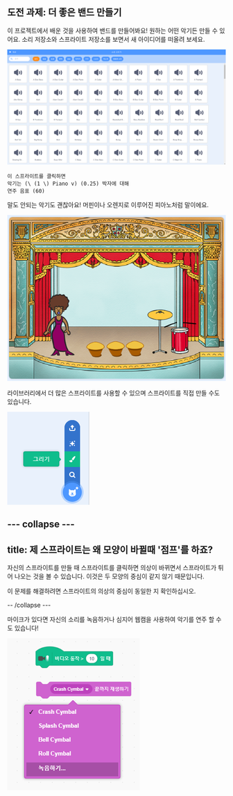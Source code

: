 ## 도전 과제: 더 좋은 밴드 만들기

이 프로젝트에서 배운 것을 사용하여 밴드를 만들어봐요! 원하는 어떤 악기든 만들 수 있어요. 소리 저장소와 스프라이트 저장소를 보면서 새 아이디어를 떠올려 보세요.

![스크린샷](images/band-ideas-sounds.png)

```blocks3
이 스프라이트를 클릭하면 
악기는 (\ (1 \) Piano v) (0.25) 박자에 대해
연주 음표 (60)
```

말도 안되는 악기도 괜찮아요! 머핀이나 오렌지로 이루어진 피아노처럼 말이에요.

![스크린샷](images/band-piano.png)

라이브러리에서 더 많은 스프라이트를 사용할 수 있으며 스프라이트를 직접 만들 수도 있습니다.

![스크린샷](images/band-draw.png)

## \--- collapse \---

## title: 제 스프라이트는 왜 모양이 바뀔때 '점프'를 하죠?

자신의 스프라이트를 만들 때 스프라이트를 클릭하면 의상이 바뀌면서 스프라이트가 튀어 나오는 것을 볼 수 있습니다. 이것은 두 모양의 중심이 같지 않기 때문입니다.

이 문제를 해결하려면 스프라이트의 의상의 중심이 동일한 지 확인하십시오.

-- /collapse \---

마이크가 있다면 자신의 소리를 녹음하거나 심지어 웹캠을 사용하여 악기를 연주 할 수도 있습니다!

![스크린샷](images/band-io.png)